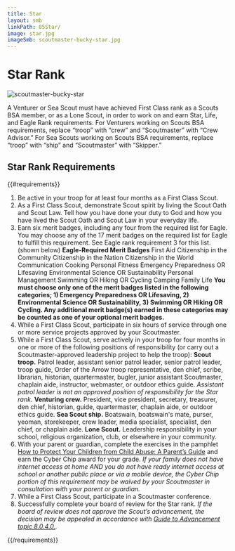 ```yaml
---
title: Star
layout: smb
linkPath: 05Star/
image: star.jpg
imageSmb: scoutmaster-bucky-star.jpg
---
```


# Star Rank

<div class="D(f) Fxd(c)--s">

<div class="Ta(c) Pt(1em)--s">

![scoutmaster-bucky-star]({{imageSmb}})</div>

<div>

A Venturer or Sea Scout must have achieved First Class rank as a Scouts BSA member, or as a Lone Scout, in order to work on and earn Star, Life, and Eagle Rank requirements. For Venturers working on Scouts BSA requirements, replace “troop” with “crew” and “Scoutmaster” with “Crew Advisor.” For Sea Scouts working on Scouts BSA requirements, replace “troop” with “ship” and “Scoutmaster” with “Skipper.”

</div></div>

## Star Rank Requirements

{{#requirements}}
1. Be active in your troop for at least four months as a First Class Scout.
2. As a First Class Scout, demonstrate Scout spirit by living the Scout Oath and Scout Law. Tell how you have done your duty to God and how you have lived the Scout Oath and Scout Law in your everyday life.
3. Earn six merit badges, including any four from the required list for Eagle. You may choose any of the 17 merit badges on the required list for Eagle to fulfill this requirement. See Eagle rank requirement 3 for this list. (shown below)
      **Eagle-Required Merit Badges**
         First Aid
         Citizenship in the Community
         Citizenship in the Nation
         Citizenship in the World
         Communication
         Cooking
         Personal Fitness
         Emergency Preparedness OR Lifesaving
         Environmental Science OR Sustainability
         Personal Management
         Swimming OR Hiking OR Cycling
         Camping
         Family Life
      **You must choose only one of the merit badges listed in the following categories; 1) Emergency Preparedness OR Lifesaving, 2) Environmental Science OR Sustainability, 3) Swimming OR Hiking OR Cycling. Any additional merit badge(s) earned in these categories may be counted as one of your optional merit badges.**
4. While a First Class Scout, participate in six hours of service through one or more service projects approved by your Scoutmaster.
5. While a First Class Scout, serve actively in your troop for four months in one or more of the following positions of responsibility (or carry out a Scoutmaster-approved leadership project to help the troop):
     **Scout troop.** Patrol leader, assistant senior patrol leader, senior patrol leader, troop guide, Order of the Arrow troop representative, den chief, scribe, librarian, historian, quartermaster, bugler, junior assistant Scoutmaster, chaplain aide, instructor, webmaster, or outdoor ethics guide. *Assistant patrol leader is not an approved position of responsibility for the Star rank.*
     **Venturing crew.** President, vice president, secretary, treasurer, den chief, historian, guide, quartermaster, chaplain aide, or outdoor ethics guide.
     **Sea Scout ship.** Boatswain, boatswain's mate, purser, yeoman, storekeeper, crew leader, media specialist, specialist, den chief, or chaplain aide.
     **Lone Scout.** Leadership responsibility in your school, religious organization, club, or elsewhere in your community.
6. With your parent or guardian, complete the exercises in the pamphlet [How to Protect Your Children from Child Abuse: A Parent’s Guide](https://filestore.scouting.org/filestore/pdf/100-015(18).pdf) and earn the Cyber Chip award for your grade.
*If your family does not have internet access at home AND you do not have ready internet access at school or another public place or via a mobile device, the Cyber Chip portion of this requirement may be waived by your Scoutmaster in consultation with your parent or guardian.*
7. While a First Class Scout, participate in a Scoutmaster conference.
8. Successfully complete your board of review for the Star rank. *If the board of review does not approve the Scout’s advancement, the decision may be appealed in accordance with [Guide to Advancement topic 8.0.4.0.](https://www.scouting.org/resources/guide-to-advancement/boards-of-review/#8040).*

{{/requirements}}
